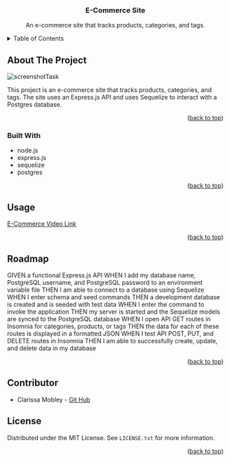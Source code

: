 <div id="readme-top"></div>
<h3 align="center">E-Commerce Site</h3>

  <p align="center">
   An e-commerce site that tracks products, categories, and tags.
  </p>
</div>

<!-- TABLE OF CONTENTS -->
<details>
  <summary>Table of Contents</summary>
  <ol>
    <li><a href="#about-the-project">About The Project</a></li>
    <li><a href="#built-with">Built With</a></li>
    <li><a href="#usage">Usage</a></li>
    <li><a href="#roadmap">Roadmap</a></li>
    <li><a href="#author">Author</a></li>
    <li><a href="#license">License</a></li>
  </ol>
</details>

<!-- ABOUT THE PROJECT -->

## About The Project

![screenshotTask](./assets/img/Screenshot%202024-06-21%20at%202.01.47 PM.png)

This project is an e-commerce site that tracks products, categories, and tags. The site uses an Express.js API and uses Sequelize to interact with a Postgres database.

<p align="right">(<a href="#readme-top">back to top</a>)</p>

<!-- BUILT WITH -->

### Built With

- node.js
- express.js
- sequelize
- postgres

<p align="right">(<a href="#readme-top">back to top</a>)</p>

<!-- USAGE EXAMPLES -->

## Usage

[E-Commerce Video Link](https://drive.google.com/file/d/1Wnp0LYrhesZU8dFnZy6_I0ZgsdBFPhDA/view?usp=drive_link)

<p align="right">(<a href="#readme-top">back to top</a>)</p>

<!-- ROADMAP -->

## Roadmap

GIVEN a functional Express.js API
WHEN I add my database name, PostgreSQL username, and PostgreSQL password to an environment variable file
THEN I am able to connect to a database using Sequelize
WHEN I enter schema and seed commands
THEN a development database is created and is seeded with test data
WHEN I enter the command to invoke the application
THEN my server is started and the Sequelize models are synced to the PostgreSQL database
WHEN I open API GET routes in Insomnia for categories, products, or tags
THEN the data for each of these routes is displayed in a formatted JSON
WHEN I test API POST, PUT, and DELETE routes in Insomnia
THEN I am able to successfully create, update, and delete data in my database

<p align="right">(<a href="#readme-top">back to top</a>)</p>

<!-- CONTRIBUTOR -->

## Contributor

- Clarissa Mobley - [Git Hub](https://github.com/ClarissaMobley?tab=repositories)

<!-- LICENSE -->

## License

Distributed under the MIT License. See `LICENSE.txt` for more information.

<p align="right">(<a href="#readme-top">back to top</a>)</p>
